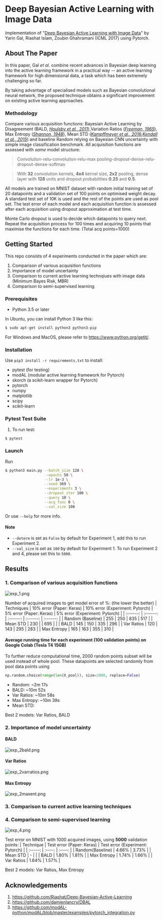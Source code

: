 # Deep Bayesian Active Learning with Image Data
Implementation of "[Deep Bayesian Active Learning with Image Data](https://arxiv.org/pdf/1703.02910.pdf)" by Yarin Gal, Riashat Islam, Zoubin Ghahramani (ICML 2017) using Pytorch.

## About The Paper
In this paper, Gal _et al._ combine recent advances in Bayesian deep learning into the active learning framework in a practical way -- an active learning framework for high dimensional data, a task which has been extremely challenging so far. 

By taking advantage of specialised models such as Bayesian convolutional neural network, the proposed technique obtains a significant improvement on existing active learning approaches.
### Methodology
Compare various acquisition functions: Bayesian Active Learning by Disagreement (BALD, _[Houlsby et al., 2011](https://arxiv.org/pdf/1112.5745.pdf)_),Variation Ratios (_[Freeman, 1965](https://academic.oup.com/sf/article-abstract/44/3/455/2228590?redirectedFrom=fulltext)_), Max Entropy (_[Shannon, 1948](http://people.math.harvard.edu/~ctm/home/text/others/shannon/entropy/entropy.pdf)_), Mean STD (_[Kampffmeyer et al., 2016](https://www.researchgate.net/profile/Michael_Kampffmeyer/publication/309787025_Semantic_Segmentation_of_Small_Objects_and_Modeling_of_Uncertainty_in_Urban_Remote_Sensing_Images_Using_Deep_Convolutional_Neural_Networks/links/5a049d170f7e9bc4078dc616/Semantic-Segmentation-of-Small-Objects-and-Modeling-of-Uncertainty-in-Urban-Remote-Sensing-Images-Using-Deep-Convolutional-Neural-Networks.pdf);[Kendall et al., 2015](https://arxiv.org/pdf/1511.02680.pdf)_) and baseline Random relying on Bayesian CNN uncertainty with simple image classification benchmark. All acquisition functions are assessed with _same_ model structure:

> Convolution-relu-convolution-relu-max pooling-dropout-dense-relu-dropout-dense-softmax

> With **32** convolution kernels, **4x4** kernel size, **2x2** pooling, dense layer with **128** units and dropout probabilities **0.25** and **0.5**. 

All models are trained on MNIST dataset with random initial training set of 20 datapoints and a validation set of 100 points on optimised weight decay. A standard test set of 10K is used and the rest of the points are used as pool set. The test error of each model and each acquisition function is assessed after each acquisition using dropout approximation at test time. 

Monte Carlo dropout is used to decide which datapoints to query next. Repeat the acquisition process for 100 times and acquiring 10 points that maximise the functions for each time. (Total acq points=1000)

## Getting Started
This repo consists of 4 experiments conducted in the paper which are:
1. Comparison of various acquisition functions
2. Importance of model uncertainty
3. Comparison to current active learning technqiues with image data (Minimum Bayes Risk, MBR)
4. Comparison to semi-supervised learning
### Prerequisites
- Python 3.5 or later

In Ubuntu, you can install Python 3 like this:
```bash
$ sudo apt-get install python3 python3-pip
```
For Windows and MacOS, please refer to https://www.python.org/getit/.

### Installation
Use ```pip3 install -r requirements.txt``` to install:
- pytest (for testing)
- modAL (modular active learning framework for Pytorch)
- skorch (a scikit-learn wrapper for Pytorch)
- pytorch
- numpy
- matplotlib
- scipy
- scikit-learn

### Pytest Test Suite
1. To run test:
```bash
$ pytest
```

### Launch
Run
```bash
$ python3 main.py --batch_size 128 \
                  --epochs 50 \
                  --lr 1e-3 \
                  --seed 369 \
                  --experiments 3 \
                  --dropout_iter 100 \
                  --query 10 \
                  --acq_func 0 \
                  --val_size 100 
```
Or use ```--help``` for more info.

#### Note
- ```--determ``` is set as ```False``` by default for Experiment 1, add this to run Experiment 2.
- ```--val_size``` is set as ```100``` by default for Experiment 1. To run Experiment 2 and 4, please set this to ```5000```.

## Results
### 1. Comparison of various acquisition functions
![exp_1.png](result_img/exp_1.png)

Number of acquired images to get model error of %: (the lower the better)
| Techniques | 10% error (Paper: Keras) | 10% error (Experiment: Pytorch) | 5% error (Paper: Keras) | 5% error (Experiment: Pytorch) |
|  :------:  |   :------:   |   :------:   |   :------:   |   :------:   |
| Random (Baseline) | 255 | 250 | 835 | 517 |
| Mean STD | 230 |  | 695 |  |
| BALD | 145 | 150 | 335 | 296 |
| Var Ratios | 120 | 143 | 295 | 283 |
| Max Entropy | 165 | 163 | 355 | 310 |

#### Average running time for each experiment (100 validation points) on Google Colab (Tesla T4 15GB)
To further reduce computational time, 2000 random points subset will be used instead of whole pool. These datapoints are selected randomly from pool data points using
```python
np.random.choice(range(len(X_pool)), size=2000, replace=False)
``` 
- Random: ~2m 17s
- BALD: ~10m 52s
- Var Ratios: ~10m 58s
- Max Entropy: ~10m 39s
- Mean STD: 

Best 2 models: Var Ratios, BALD

### 2. Importance of model uncertainty
#### BALD
![exp_2bald.png](result_img/exp_2bald.png)

#### Var Ratios
![exp_2varratios.png](result_img/exp_2varratios.png)

#### Max Entropy
![exp_2maxent.png](result_img/exp_2maxent.png)

### 3. Comparison to current active learning techniques

### 4. Comparison to semi-supervised learning
![exp_4.png](result_img/exp_4.png)

Test error on MNIST with 1000 acquired images, using **5000** validation points:
| Technique | Test error (Paper: Keras) | Test error (Experiment: Pytorch) |
|  :-----:  |   :----:   |   :----:   |
| Random(Baseline) | 4.66% | 3.73% |
| Mean STD | - |  |
| BALD | 1.80% | 1.81% |
| Max Entropy | 1.74% | 1.66% |
| Var Ratios | 1.64% | 1.57% |

Best 2 models: Var Ratios, Max Entropy

## Acknowledgements
1. https://github.com/Riashat/Deep-Bayesian-Active-Learning
2. https://github.com/damienlancry/DBAL 
3. https://github.com/modAL-python/modAL/blob/master/examples/pytorch_integration.py